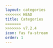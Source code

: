 ```yaml
---
layout: categories
<<<<<<< HEAD
title: Categories
=======
>>>>>>> v7.2.4
icon: fas fa-stream
order: 1
---
```


